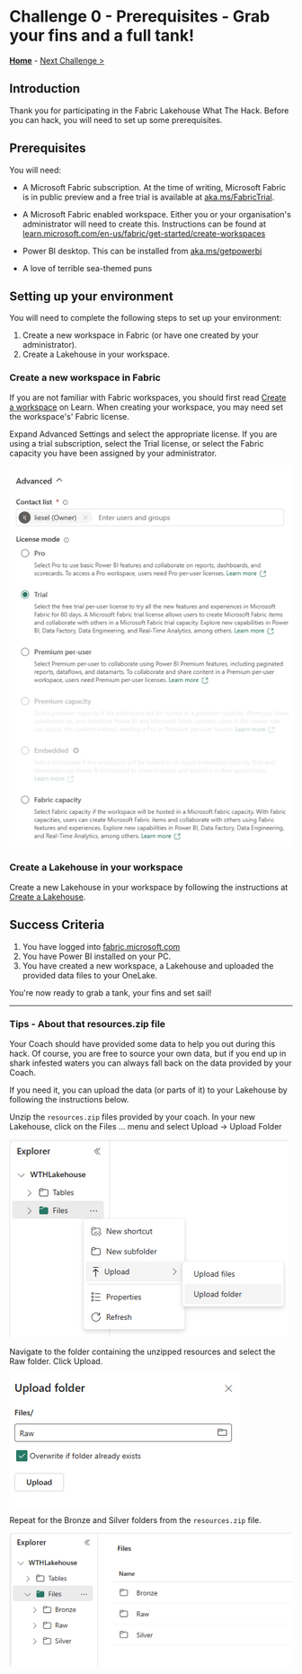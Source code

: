 # Challenge 0 - Prerequisites - Grab your fins and a full tank!

**[Home](../README.md)** - [Next Challenge >](./Challenge-01.md)

## Introduction

Thank you for participating in the Fabric Lakehouse What The Hack. Before you can hack, you will need to set up some prerequisites.

## Prerequisites

You will need:

- A Microsoft Fabric subscription. At the time of writing, Microsoft Fabric is in public preview and a free trial is available at [aka.ms/FabricTrial](https://aka.ms/FabricTrial).

- A Microsoft Fabric enabled workspace. Either you or your organisation's administrator will need to create this. Instructions can be found at [learn.microsoft.com/en-us/fabric/get-started/create-workspaces](https://learn.microsoft.com/en-us/fabric/get-started/create-workspaces)

- Power BI desktop. This can be installed from [aka.ms/getpowerbi](https://aka.ms/getpowerbi)

- A love of terrible sea-themed puns

## Setting up your environment

You will need to complete the following steps to set up your environment:

1. Create a new workspace in Fabric (or have one created by your administrator).
2. Create a Lakehouse in your workspace.


### Create a new workspace in Fabric

If you are not familiar with Fabric workspaces, you should first read [Create a workspace](https://learn.microsoft.com/en-us/fabric/get-started/create-workspaces) on Learn. When creating your workspace, you may need set the workspace's' Fabric license.

Expand Advanced Settings and select the appropriate license. If you are using a trial subscription, select the Trial license, or select the Fabric capacity you have been assigned by your administrator.

![](images/workspace-advanced-settings.png)

### Create a Lakehouse in your workspace

Create a new Lakehouse in your workspace by following the instructions at [Create a Lakehouse](https://learn.microsoft.com/en-us/fabric/data-engineering/create-lakehouse).

## Success Criteria

1. You have logged into [fabric.microsoft.com](https://fabric.microsoft.com)
1. You have Power BI installed on your PC.
1. You have created a new workspace, a Lakehouse and uploaded the provided data files to your OneLake.

You're now ready to grab a tank, your fins and set sail!

----
### Tips - About that resources.zip file

Your Coach should have provided some data to help you out during this hack. Of course, you are free to source your own data, but if you end up in shark infested waters you can always fall back on the data provided by your Coach.

If you need it, you can upload the data (or parts of it) to your Lakehouse by following the instructions below.

Unzip the ``resources.zip`` files provided by your coach. In your new Lakehouse, click on the Files ... menu and select Upload -> Upload Folder

![](images/upload-folder.png)

Navigate to the folder containing the unzipped resources and select the Raw folder. Click Upload.

![](images/upload-raw.png)

Repeat for the Bronze and Silver folders from the ``resources.zip`` file.

![](images/upload-all.png)